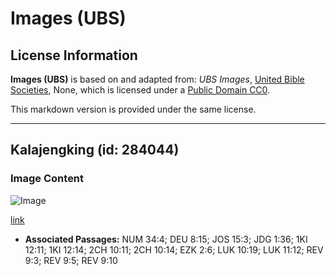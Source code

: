 # Images (UBS)

## License Information

**Images (UBS)** is based on and adapted from: _UBS Images_, [United Bible Societies](https://unitedbiblesocieties.org/), None, which is licensed under a [Public Domain CC0](https://creativecommons.org/public-domain/cc0/).

This markdown version is provided under the same license.



--------------------------------

## Kalajengking (id: 284044)

### Image Content

![Image](https://cdn.aquifer.bible/aquifer-content/resources/Media/WEB-0793_scorpion.jpg)

[link](https://cdn.aquifer.bible/aquifer-content/resources/Media/WEB-0793_scorpion.jpg)

* **Associated Passages:** NUM 34:4; DEU 8:15; JOS 15:3; JDG 1:36; 1KI 12:11; 1KI 12:14; 2CH 10:11; 2CH 10:14; EZK 2:6; LUK 10:19; LUK 11:12; REV 9:3; REV 9:5; REV 9:10

